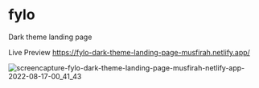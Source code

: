 # fylo
Dark theme landing page

Live Preview   https://fylo-dark-theme-landing-page-musfirah.netlify.app/

![screencapture-fylo-dark-theme-landing-page-musfirah-netlify-app-2022-08-17-00_41_43](https://user-images.githubusercontent.com/95566104/184969406-f6ac605b-7c7c-41bb-b22c-234eb3e27ecb.png)
